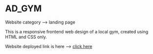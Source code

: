 # AD_GYM
Website category --> landing page

This is a responsive frontend web design of a local gym, created using HTML and CSS only.

Website deployed link is here --> [click here](https://arghyaduttaadgym.netlify.app/)

